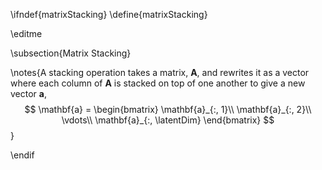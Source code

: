 \ifndef{matrixStacking}
\define{matrixStacking}

\editme

\subsection{Matrix Stacking}

\notes{A stacking operation takes a matrix, $\mathbf{A}$, and rewrites it as a vector where each column of $\mathbf{A}$ is stacked on top of one another to give a new vector $\mathbf{a}$,
$$
\mathbf{a} = \begin{bmatrix}
\mathbf{a}_{:, 1}\\
    \mathbf{a}_{:, 2}\\
    \vdots\\
	\mathbf{a}_{:, \latentDim}
	\end{bmatrix}
$$}

\endif
